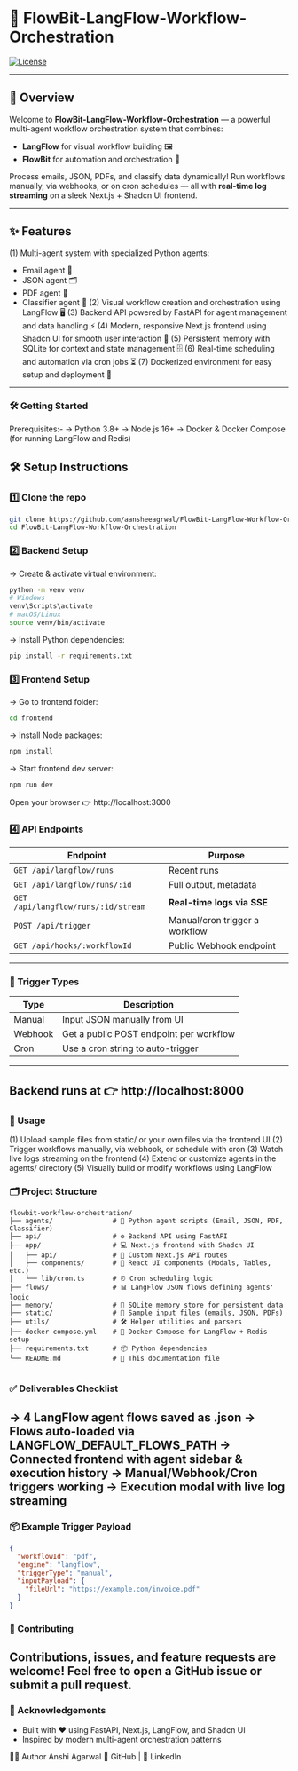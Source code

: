# 🚀 FlowBit-LangFlow-Workflow-Orchestration

[![License](https://img.shields.io/badge/license-MIT-blue.svg)](LICENSE)

---

## 🎯 **Overview**

Welcome to **FlowBit-LangFlow-Workflow-Orchestration** — a powerful multi-agent workflow orchestration system that combines:

- **LangFlow** for visual workflow building 🖼️  
- **FlowBit** for automation and orchestration 🤖

Process emails, JSON, PDFs, and classify data dynamically! Run workflows manually, via webhooks, or on cron schedules — all with **real-time log streaming** on a sleek Next.js + Shadcn UI frontend.

---

## ✨ **Features**
(1) Multi-agent system with specialized Python agents:
 - Email agent 📧
 - JSON agent 🗂️
 - PDF agent 📄
 - Classifier agent 🧠
(2) Visual workflow creation and orchestration using LangFlow 🖥️
(3) Backend API powered by FastAPI for agent management and data handling ⚡
(4) Modern, responsive Next.js frontend using Shadcn UI for smooth user interaction 🎯
(5) Persistent memory with SQLite for context and state management 🗄️
(6) Real-time scheduling and automation via cron jobs ⏳
(7) Dockerized environment for easy setup and deployment 🐳

---
### 🛠️ Getting Started
Prerequisites:-
-> Python 3.8+
-> Node.js 16+
-> Docker & Docker Compose (for running LangFlow and Redis)

## 🛠️ **Setup Instructions**

### 1️⃣ Clone the repo

```bash
git clone https://github.com/aansheeagrwal/FlowBit-LangFlow-Workflow-Orchestration.git
cd FlowBit-LangFlow-Workflow-Orchestration
```
### 2️⃣ Backend Setup
-> Create & activate virtual environment:
```bash
python -m venv venv
# Windows
venv\Scripts\activate
# macOS/Linux
source venv/bin/activate
```
-> Install Python dependencies:
```bash
pip install -r requirements.txt
```
### 3️⃣ Frontend Setup
-> Go to frontend folder:
```bash
cd frontend
```
-> Install Node packages:
```bash
npm install
```
-> Start frontend dev server:
```bash
npm run dev
```
Open your browser 👉 http://localhost:3000
### 4️⃣ API Endpoints

| Endpoint                            | Purpose                        |
| ----------------------------------- | ------------------------------ |
| `GET /api/langflow/runs`            | Recent runs                    |
| `GET /api/langflow/runs/:id`        | Full output, metadata          |
| `GET /api/langflow/runs/:id/stream` | **Real-time logs via SSE**     |
| `POST /api/trigger`                 | Manual/cron trigger a workflow |
| `GET /api/hooks/:workflowId`        | Public Webhook endpoint        |
---

### 🔁 Trigger Types
| Type    | Description                             |
| ------- | --------------------------------------- |
| Manual  | Input JSON manually from UI             |
| Webhook | Get a public POST endpoint per workflow |
| Cron    | Use a cron string to auto-trigger       |
---

Backend runs at 👉 http://localhost:8000
---
### 🚀 Usage
(1) Upload sample files from static/ or your own files via the frontend UI
(2) Trigger workflows manually, via webhook, or schedule with cron
(3) Watch live logs streaming on the frontend
(4) Extend or customize agents in the agents/ directory
(5) Visually build or modify workflows using LangFlow

### 🗂️ Project Structure
```plaintext
flowbit-workflow-orchestration/
├── agents/               # 🤖 Python agent scripts (Email, JSON, PDF, Classifier)
├── api/                  # ⚙️ Backend API using FastAPI
├── app/                  # 💻 Next.js frontend with Shadcn UI
│   ├── api/              # 🔌 Custom Next.js API routes
│   ├── components/       # 🎨 React UI components (Modals, Tables, etc.)
│   └── lib/cron.ts       # ⏰ Cron scheduling logic
├── flows/                # 📊 LangFlow JSON flows defining agents' logic
├── memory/               # 🧠 SQLite memory store for persistent data
├── static/               # 📂 Sample input files (emails, JSON, PDFs)
├── utils/                # 🛠️ Helper utilities and parsers
├── docker-compose.yml    # 🐳 Docker Compose for LangFlow + Redis setup
├── requirements.txt      # 📦 Python dependencies
└── README.md             # 📖 This documentation file


```

### ✅ Deliverables Checklist
->  4 LangFlow agent flows saved as .json
->  Flows auto-loaded via LANGFLOW_DEFAULT_FLOWS_PATH
->  Connected frontend with agent sidebar & execution history
->  Manual/Webhook/Cron triggers working
->  Execution modal with live log streaming
---
### 📦 Example Trigger Payload
```json
{
  "workflowId": "pdf",
  "engine": "langflow",
  "triggerType": "manual",
  "inputPayload": {
    "fileUrl": "https://example.com/invoice.pdf"
  }
}
```
### 🤝 Contributing
Contributions, issues, and feature requests are welcome! Feel free to open a GitHub issue or submit a pull request.
---
### 🙌 Acknowledgements
- Built with ❤️ using FastAPI, Next.js, LangFlow, and Shadcn UI
- Inspired by modern multi-agent orchestration patterns
  
👩‍💻 Author
Anshi Agarwal
🔗 GitHub | 💼 LinkedIn














